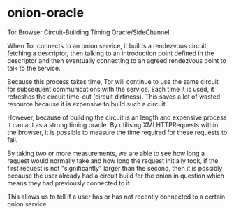 # onion-oracle
Tor Browser Circuit-Building Timing Oracle/SideChannel

When Tor connects to an onion service, it builds a rendezvous circuit, fetching a descriptor, then talking to an introduction point defined in the descriptor and then eventually connecting to an agreed rendezvous point to talk to the service.

Because this process takes time, Tor will continue to use the same circuit for subsequent communications with the service. Each time it is used, it refreshes the circuit time-out (circuit dirtiness). This saves a lot of wasted resource because it is expensive to build such a circuit.

However, because of building the circuit is an length and expensive process it can act as a strong timing oracle. By utilising XMLHTTPRequests within the browser, it is possible to measure the time required for these requests to fail.

By taking two or more measurements, we are able to see how long a request would normally take and how long the request initially took, if the first request is not "significantly" larger than the second, then it is possibly because the user already had a circuit build for the onion in question which means they had previously connected to it.

This allows us to tell if a user has or has not recently connected to a certain onion service.
